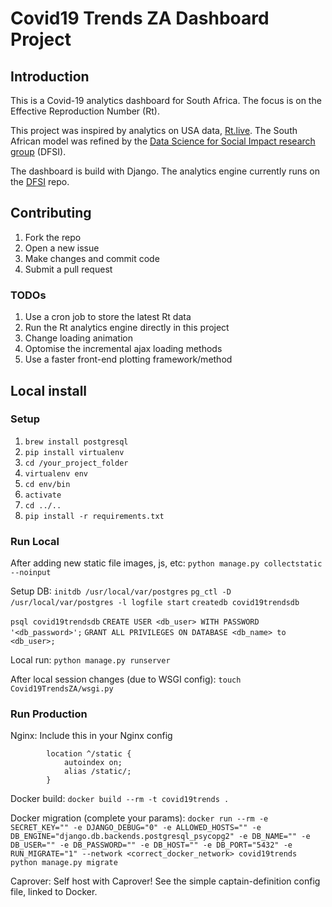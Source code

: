 # Covid19 Trends ZA Dashboard Project

## Introduction

This is a Covid-19 analytics dashboard for South Africa. The focus is on the Effective Reproduction Number (Rt).

This project was inspired by analytics on USA data, [Rt.live](https://rt.live). The South African model was refined by the [Data Science for Social Impact research group](https://github.com/dsfsi/covid19za/blob/master/notebooks/Realtime%20R0.ipynb) (DFSI).

The dashboard is build with Django. The analytics engine currently runs on the [DFSI](https://github.com/dsfsi/covid19za) repo.

## Contributing

1. Fork the repo
1. Open a new issue
1. Make changes and commit code
1. Submit a pull request

### TODOs

1. Use a cron job to store the latest Rt data
1. Run the Rt analytics engine directly in this project
1. Change loading animation
1. Optomise the incremental ajax loading methods
1. Use a faster front-end plotting framework/method

## Local install

### Setup

1. `brew install postgresql`
1. `pip install virtualenv`
1. `cd /your_project_folder` 
1. `virtualenv env`
1. `cd env/bin`
1. `activate`
1. `cd ../..`
1. `pip install -r requirements.txt`

### Run Local

After adding new static file images, js, etc:
`python manage.py collectstatic --noinput`

Setup DB:
`initdb /usr/local/var/postgres`
`pg_ctl -D /usr/local/var/postgres -l logfile start`
`createdb covid19trendsdb`

`psql covid19trendsdb`
`CREATE USER <db_user> WITH PASSWORD '<db_password>';`
`GRANT ALL PRIVILEGES ON DATABASE <db_name> to <db_user>;`

Local run:
`python manage.py runserver`

After local session changes (due to WSGI config): 
`touch Covid19TrendsZA/wsgi.py`

### Run Production

Nginx:
Include this in your Nginx config
```Nginx
        location ^/static {
            autoindex on;
            alias /static/;
        }
```

Docker build:
`docker build --rm -t covid19trends .`

Docker migration (complete your params):
`docker run --rm -e SECRET_KEY="" -e DJANGO_DEBUG="0" -e ALLOWED_HOSTS="" -e DB_ENGINE="django.db.backends.postgresql_psycopg2" -e DB_NAME="" -e DB_USER="" -e DB_PASSWORD="" -e DB_HOST="" -e DB_PORT="5432" -e RUN_MIGRATE="1" --network <correct_docker_network> covid19trends python manage.py migrate`

Caprover:
Self host with Caprover! See the simple captain-definition config file, linked to Docker.
